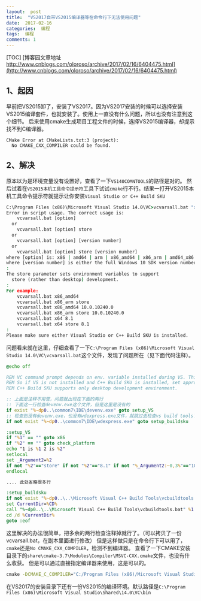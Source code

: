 ```yaml
---
layout:  post
title:  "VS2017自带VS2015编译器等在命令行下无法使用问题"
date:  2017-02-16
categories:  编程
tags:  编程
comments: 1
---
```


[TOC]
[博客园文章地址 http://www.cnblogs.com/oloroso/archive/2017/02/16/6404475.html](http://www.cnblogs.com/oloroso/archive/2017/02/16/6404475.html)
## 1、起因
早前把VS2015卸了，安装了VS2017。因为VS2017安装的时候可以选择安装VS2015编译套件，也就安装了。使用上一直没有什么问题，所以也没有注意到这个细节。
后来使用cmake生成项目工程文件的时候，选择VS2015编译器，却提示找不到C编译器。
```shell
CMake Error at CMakeLists.txt:3 (project):
  No CMAKE_CXX_COMPILER could be found.
```

## 2、解决
原本以为是环境变量没有设置好，查看了一下`VS140COMNTOOLS`的路径是对的。
然后试着在`VS2015本机工具命令提示符`工具下试试`cmake`行不行。结果一打开VS2015本机工具命令提示符就提示让你安装`Visual Studio or C++ Build SKU`
```bat
C:\Program Files (x86)\Microsoft Visual Studio 14.0\VC>vcvarsall.bat "x86" "8.1"
Error in script usage. The correct usage is:
    vcvarsall.bat [option]
  or
    vcvarsall.bat [option] store
  or
    vcvarsall.bat [option] [version number]
  or
    vcvarsall.bat [option] store [version number]
where [option] is: x86 | amd64 | arm | x86_amd64 | x86_arm | amd64_x86 | amd64_arm
where [version number] is either the full Windows 10 SDK version number or "8.1" to use the windows 8.1 SDK
:
The store parameter sets environment variables to support
  store (rather than desktop) development.
:
For example:
    vcvarsall.bat x86_amd64
    vcvarsall.bat x86_arm store
    vcvarsall.bat x86_amd64 10.0.10240.0
    vcvarsall.bat x86_arm store 10.0.10240.0
    vcvarsall.bat x64 8.1
    vcvarsall.bat x64 store 8.1
:
Please make sure either Visual Studio or C++ Build SKU is installed.
```
问题看来就在这里，仔细查看了一下`C:\Program Files (x86)\Microsoft Visual Studio 14.0\VC\vcvarsall.bat`这个文件，发现了问题所在（见下面代码注释）。
```bat
@echo off

REM VC command prompt depends on env. variable installed during VS. This causes VC command prompt to break for C++ Build SKU.
REM So if VS is not installed and C++ Build SKU is installed, set appropriate environment for C++ Build SKU by calling into it's batch file.
REM C++ Build SKU supports only desktop development environment.

:: 上面是注释不用管，问题就出现在下面的两行
:: 下面这一行检查devenv.exe这个文件，但是这里是没有的
if exist "%~dp0..\common7\IDE\devenv.exe" goto setup_VS
:: 检查到没有devenv.exe，也没有wdexpress.exe文件，就跳过去检查vs build tools了
if not exist "%~dp0..\common7\IDE\wdexpress.exe" goto setup_buildsku

:setup_VS
if "%1" == "" goto x86
if "%2" == "" goto check_platform
echo "1 is %1 2 is %2"
setlocal
set _Argument2=%2
if not "%2"=="store" if not "%2"=="8.1" if not "%_Argument2:~0,3%"=="10."  goto usage
endlocal

.... 此处省略很多行

:setup_buildsku
if not exist "%~dp0..\..\Microsoft Visual C++ Build Tools\vcbuildtools.bat" goto usage
set CurrentDir=%CD%
call "%~dp0..\..\Microsoft Visual C++ Build Tools\vcbuildtools.bat" %1 %2
cd /d %CurrentDir%
goto :eof
```
这里解决的办法很简单，把多余的两行检查注释掉就行了。（可以拷贝了一份vcvarsall.bat，在副本里面进行修改）
但是这样做只是在命令行下可以用了，`cmake`还是`No CMAKE_CXX_COMPILER`，检测不到编译器。
查看了一下CMAKE安装目录下的`share\cmake-3.7\Modules\Compiler\MSVC-CXX.cmake`文件，也没有什么收获。
但是可以通过直接指定编译器来使用，这是可以的。

```bat
cmake -DCMAKE_C_COMPILER="C:/Program Files (x86)/Microsoft Visual Studio 14.0/VC/bin/cl.exe" -DCMAKE_CXX_COMPILER="C:/Program Files (x86)/Microsoft Visual Studio 14.0/VC/bin/cl.exe" .
```

在VS2017的安装目录下还有一份VS2015的编译环境。默认路径是`C:\Program Files (x86)\Microsoft Visual Studio\Shared\14.0\VC\bin`